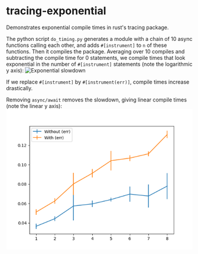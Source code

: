 # tracing-exponential
Demonstrates exponential compile times in rust's tracing package.

The python script `do_timing.py` generates a module with a chain of 10 async
functions calling each other, and adds `#[instrument]` to `n` of these
functions.  Then it compiles the package. Averaging over 10 compiles and
subtracting the compile time for 0 statements, we compile times that look
exponential in the number of `#[instrument]` statements (note the logarithmic y
axis):
![Exponential slowdown](timings.png)

If we replace `#[instrument]` by `#[instrument(err)]`, compile times increase
drastically.

Removing `async/await` removes the slowdown, giving linear compile times (note the
linear y axis):
![Linear time](no_async.png)
